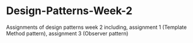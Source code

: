 # Design-Patterns-Week-2
Assignments of design patterns week 2 including, assignment 1 (Template Method pattern), assignment 3 (Observer pattern)

